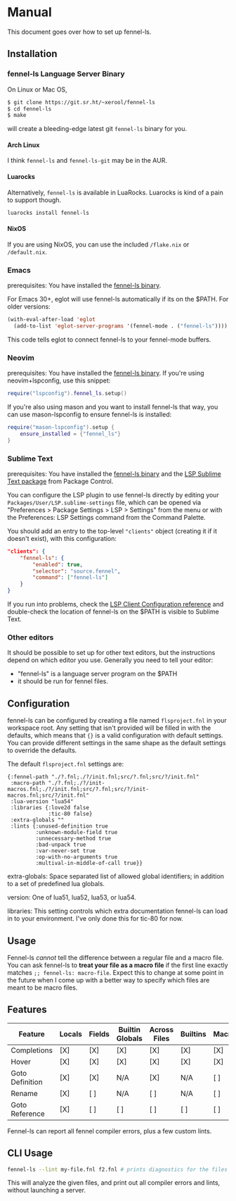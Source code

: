 # Manual
This document goes over how to set up fennel-ls.

## Installation

### fennel-ls Language Server Binary

On Linux or Mac OS,
```sh
$ git clone https://git.sr.ht/~xerool/fennel-ls
$ cd fennel-ls
$ make
```
will create a bleeding-edge latest git `fennel-ls` binary for you.

#### Arch Linux
I think `fennel-ls` and `fennel-ls-git` may be in the AUR.

#### Luarocks
Alternatively, `fennel-ls` is available in LuaRocks. Luarocks is kind of a pain to support though.
```sh
luarocks install fennel-ls
```
#### NixOS
If you are using NixOS, you can use the included `/flake.nix` or `/default.nix`.

### Emacs
prerequisites: You have installed the [fennel-ls binary](#fennel-ls-language-server-binary).

For Emacs 30+, eglot will use fennel-ls automatically if its on the $PATH.
For older versions:
```lisp
(with-eval-after-load 'eglot
  (add-to-list 'eglot-server-programs '(fennel-mode . ("fennel-ls"))))
```
This code tells eglot to connect fennel-ls to your fennel-mode buffers.

### Neovim
prerequisites: You have installed the [fennel-ls binary](#fennel-ls-language-server-binary).
If you're using neovim+lspconfig, use this snippet:
```lua
require("lspconfig").fennel_ls.setup()
```

If you're also using mason and you want to install fennel-ls that way, you can
use mason-lspconfig to ensure fennel-ls is installed:
```lua
require("mason-lspconfig").setup {
    ensure_installed = {"fennel_ls"}
}
```

### Sublime Text
prerequisites: You have installed the [fennel-ls binary](#fennel-ls-language-server-binary) and the [LSP Sublime Text package](https://packagecontrol.io/packages/LSP) from Package Control.

You can configure the LSP plugin to use fennel-ls directly by editing your `Packages/User/LSP.sublime-settings` file, which can be opened via "Preferences > Package Settings > LSP > Settings" from the menu or with the Preferences: LSP Settings command from the Command Palette. 

You should add an entry to the top-level `"clients"` object (creating it if it doesn't exist), with this configuration:
```json
"clients": {
    "fennel-ls": {
        "enabled": true,
        "selector": "source.fennel",
        "command": ["fennel-ls"]
    }
}
```

If you run into problems, check the [LSP Client Configuration reference](https://lsp.sublimetext.io/client_configuration/) and double-check the location of fennel-ls on the $PATH is visible to Sublime Text.

### Other editors
It should be possible to set up for other text editors, but the instructions
depend on which editor you use. Generally you need to tell your editor:
* "fennel-ls" is a language server program on the $PATH
* it should be run for fennel files.


## Configuration
fennel-ls can be configured by creating a file named `flsproject.fnl` in your
workspace root. Any setting that isn't provided will be filled in with the
defaults, which means that `{}` is a valid configuration with default settings.
You can provide different settings in the same shape as the default settings to
override the defaults.

The default `flsproject.fnl` settings are:

```fnl
{:fennel-path "./?.fnl;./?/init.fnl;src/?.fnl;src/?/init.fnl"
 :macro-path "./?.fnl;./?/init-macros.fnl;./?/init.fnl;src/?.fnl;src/?/init-macros.fnl;src/?/init.fnl"
 :lua-version "lua54"
 :libraries {:love2d false
             :tic-80 false}
 :extra-globals ""
 :lints {:unused-definition true
         :unknown-module-field true
         :unnecessary-method true
         :bad-unpack true
         :var-never-set true
         :op-with-no-arguments true
         :multival-in-middle-of-call true}}
```

extra-globals: Space separated list of allowed global identifiers; in addition to a set of predefined lua globals.

version: One of lua51, lua52, lua53, or lua54.

libraries: This setting controls which extra documentation fennel-ls can load in to your environment. I've only done this for tic-80 for now.


## Usage

Fennel-ls *cannot* tell the difference between a regular file and a macro file.
You can ask fennel-ls to **treat your file as a macro file** if the first line
exactly matches `;; fennel-ls: macro-file`. Expect this to change at some point
in the future when I come up with a better way to specify which files are meant
to be macro files.

## Features


Feature         | Locals | Fields | Builtin Globals | Across Files | Builtins | Macros | User globals |
--------------- | ------ | ------ | --------------- | ------------ | -------- | ------ | ------------ |
Completions     | [X]    | [X]    | [X]             | [X]          | [X]      | [X]    | [ ]          |
Hover           | [X]    | [X]    | [X]             | [X]          | [X]      | [X]    | [ ]          |
Goto Definition | [X]    | [X]    | N/A             | [X]          | N/A      | [ ]    | [ ]          |
Rename          | [X]    | [ ]    | N/A             | [ ]          | N/A      | [ ]    | [ ]          |
Goto Reference  | [X]    | [ ]    | [ ]             | [ ]          | [ ]      | [ ]    | [ ]          |

Fennel-ls can report all fennel compiler errors, plus a few custom lints.

## CLI Usage
```sh
fennel-ls --lint my-file.fnl f2.fnl # prints diagnostics for the files given
```

This will analyze the given files, and print out all compiler errors and lints, without launching a server.

